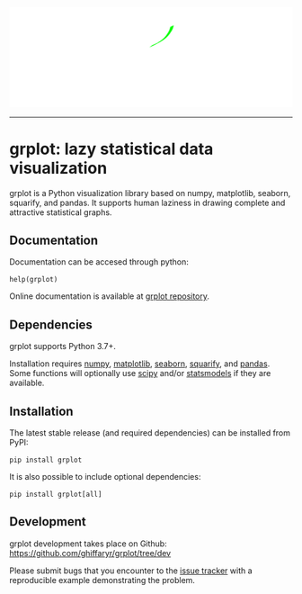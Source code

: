 <img src="grplot/doc/logo/grlogo_white.svg"><br>

--------------------------------------

grplot: lazy statistical data visualization
=======================================

grplot is a Python visualization library based on numpy, matplotlib, seaborn, squarify, and pandas. It supports human laziness in drawing complete and attractive statistical graphs.


Documentation
-------------

Documentation can be accesed through python:

	help(grplot)

Online documentation is available at [grplot repository](https://github.com/ghiffaryr/grplot).

Dependencies
------------

grplot supports Python 3.7+.

Installation requires [numpy](https://numpy.org), [matplotlib](https://matplotlib.org), [seaborn](https://seaborn.pydata.org), [squarify](https://github.com/laserson/squarify), and [pandas](https://pandas.pydata.org). Some functions will optionally use [scipy](https://www.scipy.org/) and/or [statsmodels](https://www.statsmodels.org/) if they are available.


Installation
------------

The latest stable release (and required dependencies) can be installed from PyPI:

    pip install grplot

It is also possible to include optional dependencies:

    pip install grplot[all]

Development
-----------

grplot development takes place on Github: https://github.com/ghiffaryr/grplot/tree/dev

Please submit bugs that you encounter to the [issue tracker](https://github.com/ghiffaryr/grplot/issues) with a reproducible example demonstrating the problem.

